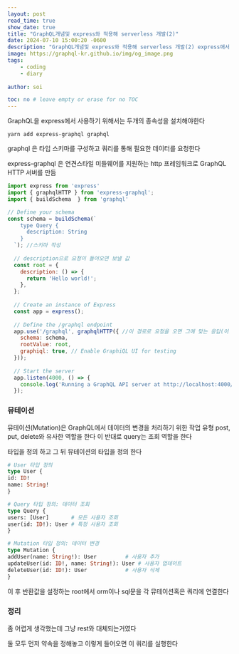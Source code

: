 ```yaml
---
layout: post
read_time: true
show_date: true
title: "GraphQL개념및 express와 적용해 serverless 개발(2)"
date: 2024-07-10 15:00:20 -0600
description: "GraphQL개념및 express와 적용해 serverless 개발(2) express애서 사용해보기"
image: https://graphql-kr.github.io/img/og_image.png
tags: 
    - coding
    - diary
   
author: soi

toc: no # leave empty or erase for no TOC
---
```

GraphQL을 express에서 사용하기 위해서는 두개의 종속성을 설치해야한다 
```shell
yarn add express-graphql graphql
```
graphql 은 타입 스키마를 구성하고 쿼리를 통해 필요한 데이터를 요청한다

express-graphql 은 연견스타일 미들웨어를 지원하는 http 프레임워크로 GraphQL HTTP 서버를 만듬
```javascript
import express from 'express'
import { graphqlHTTP } from 'express-graphql';
import { buildSchema  } from 'graphql'

// Define your schema
const schema = buildSchema(`
    type Query {
      description: String
    }
  `); //스키마 작성
  
  // description으로 요청이 들어오면 보낼 값
  const root = {
    description: () => {
      return 'Hello world!';
    },
  };
  
  // Create an instance of Express
  const app = express();
  
  // Define the /graphql endpoint
  app.use('/graphql', graphqlHTTP({ //이 경로로 요청을 오면 그에 맞는 응답(이 스키마에 맞는 응답)
    schema: schema,
    rootValue: root,
    graphiql: true, // Enable GraphiQL UI for testing
  }));
  
  // Start the server
  app.listen(4000, () => {
    console.log('Running a GraphQL API server at http://localhost:4000/graphql');
  });
  ```

  ### 뮤테이션
  뮤테이션(Mutation)은 GraphQL에서 데이터의 변경을 처리하기 위한 작업 유형
  post, put, delete와 유사한 역할을 한다 
  이 반대로 query는 조회 역할을 한다 

  타입을 정의 하고 그 뒤 뮤테이션의 타입을 정의 한다 
  ``` graphql
  # User 타입 정의
type User {
  id: ID!
  name: String!
}

# Query 타입 정의: 데이터 조회
type Query {
  users: [User]       # 모든 사용자 조회
  user(id: ID!): User # 특정 사용자 조회
}

# Mutation 타입 정의: 데이터 변경
type Mutation {
  addUser(name: String!): User         # 사용자 추가
  updateUser(id: ID!, name: String!): User # 사용자 업데이트
  deleteUser(id: ID!): User            # 사용자 삭제
}

```
이 후 반환값을 설정하는 root에서 orm이나 sql문을 각 뮤테이션혹은 쿼리에 연결한다 

### 정리 
좀 어렵게 생각했는데 그냥 rest와 대체되는거였다 

둘 모두 먼저 약속을 정해놓고 이렇게 들어오면 이 쿼리를 실행한다 

